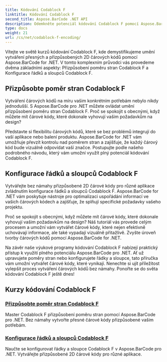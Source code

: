 ```yaml
---
title: Kódování Codablock F
linktitle: Kódování Codablock F
second_title: Aspose.BarCode .NET API
description: Odemkněte potenciál kódování Codablock F pomocí Aspose.BarCode pro .NET. Přizpůsobte poměr stran, nakonfigurujte řádky a sloupce pro přesné 2D čárové kódy.
type: docs
weight: 21
url: /cs/net/codablock-f-encoding/
---
```


Vítejte ve světě kurzů kódování Codablock F, kde demystifikujeme umění vytváření přesných a přizpůsobených 2D čárových kódů pomocí Aspose.BarCode for .NET. V tomto komplexním průvodci vás provedeme dvěma základními aspekty: Přizpůsobení poměru stran Codablock F a Konfigurace řádků a sloupců Codablock F.

## Přizpůsobte poměr stran Codablock F

Vytváření čárových kódů na míru vašim konkrétním potřebám nebylo nikdy jednodušší. S Aspose.BarCode pro .NET můžete ovládat umění přizpůsobení poměru stran Codablock F. Proč se spokojit s obecnými, když můžete mít čárové kódy, které dokonale vyhovují vašim požadavkům na design?

Představte si flexibilitu čárových kódů, které se bez problémů integrují do vaší aplikace nebo balení produktu. Aspose.BarCode for .NET vám umožňuje převzít kontrolu nad poměrem stran a zajišťuje, že každý čárový kód bude vizuálně odpovídat vaší značce. Postupujte podle našeho podrobného návodu, který vám umožní využít plný potenciál kódování Codablock F.

## Konfigurace řádků a sloupců Codablock F

Vytvářejte bez námahy přizpůsobené 2D čárové kódy pro různé aplikace zvládnutím konfigurace řádků a sloupců Codablock F. Aspose.BarCode for .NET vám poskytuje nástroje pro optimalizaci uspořádání informací ve vašich čárových kódech a zajišťuje, že splňují specifické požadavky vašeho projektu.

Proč se spokojit s obecnými, když můžete mít čárové kódy, které dokonale vyhovují vašim požadavkům na design? Náš tutoriál vás provede celým procesem a umožní vám vytvářet čárové kódy, které nejen efektivně uchovávají informace, ale také vypadají vizuálně přitažlivě. Zvyšte úroveň tvorby čárových kódů pomocí Aspose.BarCode for .NET.

Na závěr naše výukové programy kódování Codablock F nabízejí praktický přístup k využití plného potenciálu Aspose.BarCode pro .NET. Ať už upravujete poměry stran nebo konfigurujete řádky a sloupce, tato příručka vám umožní vytvářet čárové kódy, které vynikají. Nenechte si ujít příležitost vylepšit proces vytváření čárových kódů bez námahy. Ponořte se do světa kódování Codablock F ještě dnes!
## Kurzy kódování Codablock F
### [Přizpůsobte poměr stran Codablock F](./codablock-f-aspect-ratio-customization/)
Master Codablock F přizpůsobení poměru stran pomocí Aspose.BarCode pro .NET. Bez námahy vytvořte přesné čárové kódy přizpůsobené vašim potřebám.
### [Konfigurace řádků a sloupců Codablock F](./codablock-f-row-column-configuration/)
Naučte se konfigurovat řádky a sloupce Codablock F v Aspose.BarCode pro .NET. Vytvářejte přizpůsobené 2D čárové kódy pro různé aplikace.